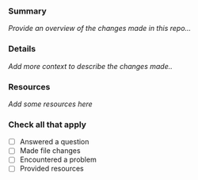 ### Summary
_Provide an overview of the changes made in this repo..._


### Details
_Add more context to describe the changes made.._

### Resources
_Add some resources here_

### Check all that apply
- [ ] Answered a question
- [ ] Made file changes
- [ ] Encountered a problem
- [ ] Provided resources